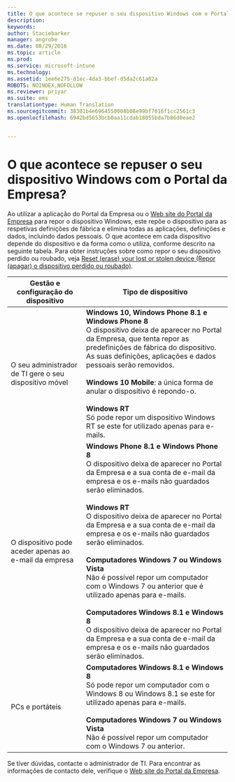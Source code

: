 ```yaml
---
title: O que acontece se repuser o seu dispositivo Windows com o Portal da Empresa? | Microsoft Intune
description: 
keywords: 
author: Staciebarker
manager: angrobe
ms.date: 08/29/2016
ms.topic: article
ms.prod: 
ms.service: microsoft-intune
ms.technology: 
ms.assetid: 1ee6e275-d1ec-4da3-bbef-d5da2c61a02a
ROBOTS: NOINDEX,NOFOLLOW
ms.reviewer: priyar
ms.suite: ems
translationtype: Human Translation
ms.sourcegitcommit: 38301b4e6964550008b08e99bf7016f1cc2561c3
ms.openlocfilehash: 6942bd5653bcb0aa11cdab18055bda7b86d0eae2


---
```



# O que acontece se repuser o seu dispositivo Windows com o Portal da Empresa?

Ao utilizar a aplicação do Portal da Empresa ou o [Web site do Portal da Empresa](reset-your-device-cpwebsite.md) para repor o dispositivo Windows, este repõe o dispositivo para as respetivas definições de fábrica e elimina todas as aplicações, definições e dados, incluindo dados pessoais. O que acontece em cada dispositivo depende do dispositivo e da forma como o utiliza, conforme descrito na seguinte tabela. Para obter instruções sobre como repor o seu dispositivo perdido ou roubado, veja [Reset (erase) your lost or stolen device (Repor (apagar) o dispositivo perdido ou roubado)](reset-erase-your-lost-or-stolen-device-windows.md).

|Gestão e configuração do dispositivo|Tipo de dispositivo|
|---------------------------------------|---------------|
|O seu administrador de TI gere o seu dispositivo móvel|**Windows 10, Windows Phone 8.1 e Windows Phone 8**</br>O dispositivo deixa de aparecer no Portal da Empresa, que tenta repor as predefinições de fábrica do dispositivo. As suas definições, aplicações e dados pessoais serão removidos. <br /><br />**Windows 10 Mobile**: a única forma de anular o dispositivo é repondo-o.<br /><br />**Windows RT**<br />Só pode repor um dispositivo Windows RT se este for utilizado apenas para e-mails.|
|O dispositivo pode aceder apenas ao e-mail da empresa|**Windows Phone 8.1 e Windows Phone 8**<br />O dispositivo deixa de aparecer no Portal da Empresa e a sua conta de e-mail da empresa e os e-mails não guardados serão eliminados.<br /><br />**Windows RT**<br />O dispositivo deixa de aparecer no Portal da Empresa e a sua conta de e-mail da empresa e os e-mails não guardados serão eliminados.<br /><br />**Computadores Windows 7 ou Windows Vista**<br />Não é possível repor um computador com o Windows 7 ou anterior que é utilizado apenas para e-mails.<br /><br />**Computadores Windows 8.1 e Windows 8**<br />O dispositivo deixa de aparecer no Portal da Empresa e a sua conta de e-mail da empresa e os e-mails não guardados serão eliminados.|
|PCs e portáteis|**Computadores Windows 8.1 e Windows 8**<br />Só pode repor um computador com o Windows 8 ou Windows 8.1 se este for utilizado apenas para e-mails.<br /><br />**Computadores Windows 7 ou Windows Vista**<br />Não é possível repor um computador com o Windows 7 ou anterior.|

Se tiver dúvidas, contacte o administrador de TI. Para encontrar as informações de contacto dele, verifique o [Web site do Portal da Empresa](http://portal.manage.microsoft.com).





<!--HONumber=Aug16_HO5-->


